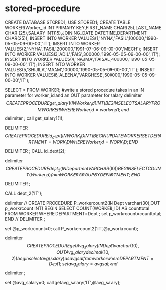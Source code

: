 # stored-procedure
CREATE DATABASE STORED1;
USE STORED1;
CREATE TABLE WORKER(Worker_id INT PRIMARY KEY,FIRST_NAME CHAR(25),LAST_NAME CHAR (25),SALARY INT(15),JOINING_DATE DATETIME,DEPARTMENT CHAR(25));
INSERT INTO WORKER VALUES(1,'NYNA','FASIL',100000,'1990-05-05-09-00-00','IT');
INSERT INTO WORKER VALUES(2,'NYHA','FASIL',200000,'1991-07-06-09-00-00','MECH');
INSERT INTO WORKER VALUES(3,'ADIL','FAIS',300000,'1990-05-05-09-00-00','IT');
INSERT INTO WORKER VALUES(4,'NAJMA','FAISAL',400000,'1990-05-05-09-00-00','IT');
INSERT INTO WORKER VALUES(5,'SHIJILA','MAAM',100000,'1990-05-05-09-00-00','IT');
INSERT INTO WORKER VALUES(6,'ALEENA','VARGHESE',500000,'1990-05-05-09-00-00','IT');

SELECT * FROM WORKER;
#write a stored procedure takes in an IN parameter for worker_id and an OUT parameter for salary
delimiter $$
CREATE PROCEDURE get_salary1(IN Worker_id1 INT)
BEGIN
SELECT SALARY FROM WORKER WHERE Worker_id=worker_id1;
end$$
delimiter ;
call get_salary1(1);

DELIMITER $$
CREATE PROCEDURE id_dept(IN WORK_ID INT)
BEGIN
UPDATE WORKER SET DEPARTMENT=WORK_ID WHERE Worker_id=WORK_ID;
END$$
DELIMITER ;
CALL id_dept(2);


delimiter $$
CREATE PROCEDURE dept_2(IN Departmnt VARCHAR(10))
BEGIN
SELECT COUNT(Worker_id) from WORKER GROUP BY DEPARTMENT;
END $$
DELIMITER ;

CALL dept_2('IT');


delimiter //
CREATE PROCEDURE P_workercount2(IN Dept varchar(30),OUT p_workrcount INT)
BEGIN
SELECT COUNT(WORKER_ID) AS counttotal FROM WORKER WHERE DEPARTMENT=Dept ;
set p_workrcount=counttotal;
END //
DELIMITER ;

set @p_workrcount=0;
call P_workercount2('IT',@p_workrcount);


delimiter $$
CREATE PROCEDURE getAvg_salary(IN Dept1 varchar(10),OUT Avg_salary decimal(10,2))
begin
select avg(salary) as avgsal from worker where DEPARTMENT=Dept1;
set avg_salary=avgsal;
end $$
delimiter ;

set @avg_salary=0;
call getavg_salary('IT',@avg_salary);
